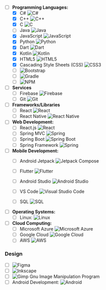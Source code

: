 - [ ] **Programming Languages:**
  - [x] C# ![C#](https://img.shields.io/badge/c%23-8A2BE2?logo=csharp)
  - [x] C++ ![C++](https://img.shields.io/badge/c++-%2300599C.svg?style=flat&logo=c%2B%2B&logoColor=white)
  - [x] C ![C](https://img.shields.io/badge/c-%2300599C.svg?style=flat&logo=c&logoColor=white)
  - [ ] Java  ![Java](https://custom-icon-badges.demolab.com/badge/java-blue.svg?logo=java_logo&logoColor=white)
  - [x] JavaScript ![JavaScript](https://img.shields.io/badge/javascript-%23323330.svg?style=flat&logo=javascript&logoColor=%23F7DF1E)
  - [x] Python ![Python](https://img.shields.io/badge/python-3670A0?style=flat&logo=python&logoColor=ffdd54)
  - [x] Dart ![Dart](https://img.shields.io/badge/dart-%230175C2.svg?style=flat&logo=dart&logoColor=white)
  - [x] Kotlin ![Kotlin](https://img.shields.io/badge/kotlin-%230095D5.svg?style=flat&logo=kotlin&logoColor=white)
  - [x] HTML5 ![HTML5](https://img.shields.io/badge/html5-%23E34F26.svg?style=flat&logo=html5&logoColor=white)
  - [x] Cascading Style Sheets (CSS) ![CSS3](https://img.shields.io/badge/css3-%231572B6.svg?style=flat&logo=css3&logoColor=white)
  - [ ] ![Bootstrap](https://img.shields.io/badge/bootstrap-%23563D7C.svg?style=flat&logo=bootstrap&logoColor=white)
  - [ ] ![Gradle](https://img.shields.io/badge/Gradle-02303A.svg?style=flat&logo=Gradle&logoColor=white)
  - [ ]  ![NPM](https://img.shields.io/badge/node.js-6DA55F?style=flat&logo=node.js&logoColor=white)
     
- [ ] **Services**
  - [ ] Firebase ![Firebase](https://img.shields.io/badge/firebase-%23039BE5.svg?style=flat&logo=firebase)
  - [ ] Git ![Git](https://img.shields.io/badge/git-%23F05033.svg?style=flat&logo=git&logoColor=white)
     
- [ ] **Frameworks/Libraries**
  - [ ] React ![React](https://img.shields.io/badge/react-%2320232a.svg?style=flat&logo=react&logoColor=%2361DAFB)
  - [ ] React Native ![React Native](https://img.shields.io/badge/react_native-%2320232a.svg?style=flat&logo=react&logoColor=%2361DAFB)

- [ ] **Web Development:**
  - [ ] React.js ![React](https://img.shields.io/badge/react-%2320232a.svg?style=flat&logo=react&logoColor=%2361DAFB)
  - [ ] Spring MVC ![Spring](https://img.shields.io/badge/spring-%236DB33F.svg?style=flat&logo=spring&logoColor=white)
  - [ ] Spring Boot ![Spring Boot](https://img.shields.io/badge/springboot-%236DB33F.svg?style=flat&logo=spring-boot)
  - [ ] Spring Framework ![Spring](https://img.shields.io/badge/spring-%236DB33F.svg?style=flat&logo=spring&logoColor=white)

- [ ] **Mobile Development:**
  - [ ] Android Jetpack ![Jetpack Compose](https://img.shields.io/badge/Jetpack_Compose-%2300599C.svg?logo=jetpackcompose)
  - [ ] Flutter ![Flutter](https://img.shields.io/badge/Flutter-%2302569B.svg?style=flat&logo=Flutter&logoColor=white)
  - [ ] Android Studio ![Android Studio](https://img.shields.io/badge/Android%20Studio-3DDC84.svg?style=flat&logo=android-studio&logoColor=white)
  - [ ] VS Code ![Visual Studio Code](https://img.shields.io/badge/Visual%20Studio%20Code-0078d7.svg?style=flat&logo=visual-studio-code&logoColor=white)


  - [ ] SQL ![SQL](https://img.shields.io/badge/mysql-%2300f.svg?style=flat&logo=mysql&logoColor=white)

- [ ] **Operating Systems:**
  - [ ] Linux:  ![Linux](https://img.shields.io/badge/linux-%23FCC624.svg?style=flat&logo=linux&logoColor=black)    

- [ ] **Cloud Computing:**
  - [ ] Microsoft Azure ![Microsoft Azure](https://img.shields.io/badge/microsoftazure-%230078D4.svg?style=flat&logo=microsoft-azure&logoColor=white)
  - [ ] Google Cloud ![Google Cloud](https://img.shields.io/badge/googlecloud-%234285F4.svg?style=flat&logo=google-cloud&logoColor=white)
  - [ ] AWS ![AWS](https://img.shields.io/badge/aws-%23FF9900.svg?style=flat&logo=amazon-aws&logoColor=white)

### Design
  - [ ] ![Figma](https://img.shields.io/badge/figma-%23F24E1E.svg?style=flat&logo=figma&logoColor=white)
  - [ ] ![Inkscape](https://img.shields.io/badge/Inkscape-e0e0e0?style=flat&logo=inkscape&logoColor=080A13)
  - [ ] ![Gimp Gnu Image Manipulation Program](https://img.shields.io/badge/Gimp-657D8B?style=flat&logo=gimp&logoColor=FFFFFF)
  - [ ] Android Development:  ![Android](https://img.shields.io/badge/android-%233DDC84.svg?style=flat&logo=android&logoColor=white)

<!-- References
https://github.com/DenverCoder1/custom-icon-badges?tab=readme-ov-file 
https://shields.io/docs/logos -->
